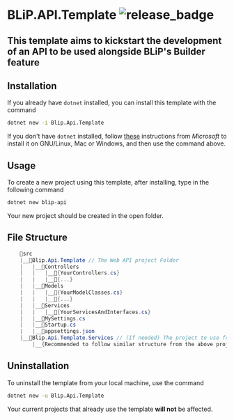 # BLiP.API.Template ![release_badge](https://img.shields.io/badge/release-v1.0.5-brightgreen.svg)

## This template aims to kickstart the development of an API to be used alongside BLiP's Builder feature

## Installation
If you already have `dotnet` installed, you can install this template with the command
```sh
dotnet new -i Blip.Api.Template
```

If you don't have `dotnet` installed, follow [these](https://www.microsoft.com/net/learn/get-started-with-dotnet-tutorial) instructions from _Microsoft_ to install it on GNU/Linux, Mac or Windows, and then use the command above.

## Usage
To create a new project using this template, after installing, type in the following command
```sh
dotnet new blip-api
```
Your new project should be created in the open folder.

## File Structure
```cs
    📁src
    |__📁Blip.Api.Template // The Web API project Folder
    |   |__📁Controllers
    |   |   |__📃{YourControllers.cs}
    |   |   |__📃{...}
    |   |__📁Models
    |   |   |__📃{YourModelClasses.cs}
    |   |   |__📃{...}
    |   |__📁Services
    |   |   |__📃{YourServicesAndInterfaces.cs}
    |   |__📃MySettings.cs
    |   |__📃Startup.cs
    |   |__📃appsettings.json
    |__📁Blip.Api.Template.Services // (If needed) The project to use for 3rd party APIs to be consumed
        |__{Recommended to follow similar structure from the above project}
```

## Uninstallation
To uninstall the template from your local machine, use the command
```sh
dotnet new -u Blip.Api.Template
```
Your current projects that already use the template **will not** be affected.
